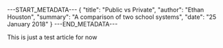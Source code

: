 ---START_METADATA---
{
  "title": "Public vs Private",
  "author": "Ethan Houston",
  "summary": "A comparison of two school systems",
  "date": "25 January 2018"
}
---END_METADATA---

This is just a test article for now
